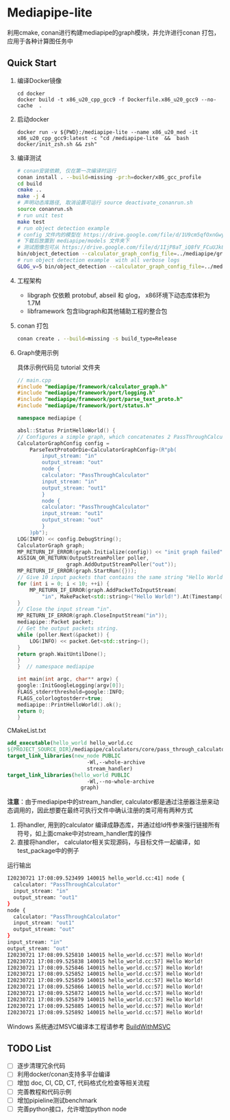 # Mediapipe-lite
利用cmake, conan进行构建mediapipe的graph模块，并允许进行conan 打包，应用于各种计算图任务中

## Quick Start
1. 编译Docker镜像 
    ```
    cd docker 
    docker build -t x86_u20_cpp_gcc9 -f Dockerfile.x86_u20_gcc9 --no-cache  .
    ```

2. 启动docker
    ```
    docker run -v ${PWD}:/mediapipe-lite --name x86_u20_med -it x86_u20_cpp_gcc9:latest -c "cd /mediapipe-lite  &&  bash docker/init_zsh.sh && zsh"
    ```
3. 编译测试
    ```bash
    # conan安装依赖, 仅在第一次编译时运行
    conan install . --build=missing -pr:h=docker/x86_gcc_profile
    cd build
    cmake ..
    make -j 4
    # 声明动态库路径, 取消设置可运行 source deactivate_conanrun.sh
    source conanrun.sh
    # run unit test
    make test
    # run object detection example 
    # config 文件内的模型在 https://drive.google.com/file/d/1U9cm5qfOxnGwyB6ypJjYvB6OeOjLZqpC/view?usp=drive_link
    # 下载后放置到 mediapipe/models 文件夹下
    # 测试图像包可从 https://drive.google.com/file/d/1IjP8aT_iQ8fV_FCuUJk8TH3_e1X2Y_3Q/view?usp=drive_link 下载
    bin/object_detection --calculator_graph_config_file=../mediapipe/graphs/object_detection/object_detection_desktop_live.pbtxt --input_video_path=$IMAGE_DIR  --output_video_path=$OUTPUT_DIR
    # run object detection example  with all verbose logs
    GLOG_v=5 bin/object_detection --calculator_graph_config_file=../mediapipe/graphs/object_detection/object_detection_desktop_live.pbtxt --input_video_path=$IMAGE_DIR  --output_video_path=$OUTPUT_DIR
    ```
4. 工程架构
    * libgraph 仅依赖 protobuf, abseil 和 glog， x86环境下动态库体积为1.7M
    * libframework 包含libgraph和其他辅助工程的整合包  
5. conan 打包
    ```bash 
    conan create . --build=missing -s build_type=Release
    ```
6. Graph使用示例
    
    具体示例代码见 tutorial 文件夹

    ```cpp
    // main.cpp
    #include "mediapipe/framework/calculator_graph.h"
    #include "mediapipe/framework/port/logging.h"
    #include "mediapipe/framework/port/parse_text_proto.h"
    #include "mediapipe/framework/port/status.h"

    namespace mediapipe {

    absl::Status PrintHelloWorld() {
    // Configures a simple graph, which concatenates 2 PassThroughCalculators.
    CalculatorGraphConfig config =
        ParseTextProtoOrDie<CalculatorGraphConfig>(R"pb(
            input_stream: "in"
            output_stream: "out"
            node {
            calculator: "PassThroughCalculator"
            input_stream: "in"
            output_stream: "out1"
            }
            node {
            calculator: "PassThroughCalculator"
            input_stream: "out1"
            output_stream: "out"
            }
        )pb");
    LOG(INFO) << config.DebugString();
    CalculatorGraph graph;
    MP_RETURN_IF_ERROR(graph.Initialize(config)) << "init graph failed";
    ASSIGN_OR_RETURN(OutputStreamPoller poller,
                    graph.AddOutputStreamPoller("out"));
    MP_RETURN_IF_ERROR(graph.StartRun({}));
    // Give 10 input packets that contains the same string "Hello World!".
    for (int i = 0; i < 10; ++i) {
        MP_RETURN_IF_ERROR(graph.AddPacketToInputStream(
            "in", MakePacket<std::string>("Hello World!").At(Timestamp(i))));
    }
    // Close the input stream "in".
    MP_RETURN_IF_ERROR(graph.CloseInputStream("in"));
    mediapipe::Packet packet;
    // Get the output packets string.
    while (poller.Next(&packet)) {
        LOG(INFO) << packet.Get<std::string>();
    }
    return graph.WaitUntilDone();
    }
    }  // namespace mediapipe

    int main(int argc, char** argv) {
    google::InitGoogleLogging(argv[0]);
    FLAGS_stderrthreshold=google::INFO;
    FLAGS_colorlogtostderr=true;
    mediapipe::PrintHelloWorld().ok();
    return 0;
    }
    ```
CMakeList.txt

```cmake
add_executable(hello_world hello_world.cc
${PROJECT_SOURCE_DIR}/mediapipe/calculators/core/pass_through_calculator.cc)
target_link_libraries(new_node PUBLIC 
                          -Wl,--whole-archive 
                          stream_handler)
target_link_libraries(hello_world PUBLIC 
                          -Wl,--no-whole-archive 
                        graph)
```
**注意**：由于mediapipe中的stream_handler, calculator都是通过注册器注册来动态调用的，因此想要在最终可执行文件中确认注册的类可用有两种方式

1. 将handler, 用到的calculator 编译成静态库，并通过给ld传参来强行链接所有符号，如上面cmake中对stream_handler库的操作
2. 直接将handler， calculator相关实现源码，与目标文件一起编译，如test_package中的例子

运行输出
```bash
I20230721 17:08:09.523499 140015 hello_world.cc:41] node {
  calculator: "PassThroughCalculator"
  input_stream: "in"
  output_stream: "out1"
}
node {
  calculator: "PassThroughCalculator"
  input_stream: "out1"
  output_stream: "out"
}
input_stream: "in"
output_stream: "out"
I20230721 17:08:09.525810 140015 hello_world.cc:57] Hello World!
I20230721 17:08:09.525838 140015 hello_world.cc:57] Hello World!
I20230721 17:08:09.525846 140015 hello_world.cc:57] Hello World!
I20230721 17:08:09.525852 140015 hello_world.cc:57] Hello World!
I20230721 17:08:09.525859 140015 hello_world.cc:57] Hello World!
I20230721 17:08:09.525866 140015 hello_world.cc:57] Hello World!
I20230721 17:08:09.525872 140015 hello_world.cc:57] Hello World!
I20230721 17:08:09.525879 140015 hello_world.cc:57] Hello World!
I20230721 17:08:09.525885 140015 hello_world.cc:57] Hello World!
I20230721 17:08:09.525892 140015 hello_world.cc:57] Hello World!
```
Windows 系统通过MSVC编译本工程请参考 [BuildWithMSVC](./doc/build_with_msvc.md)
## TODO List
* [ ] 逐步清理冗余代码
* [ ] 利用docker/conan支持多平台编译
* [ ] 增加 doc, CI, CD, CT, 代码格式化检查等相关流程
* [ ] 完善教程和代码示例
* [ ] 增加pipieline测试benchmark
* [ ] 完善python接口，允许增加python node